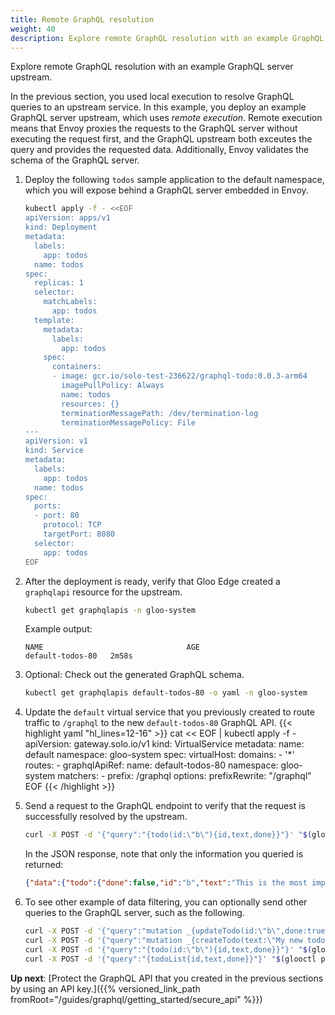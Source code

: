 ```yaml
---
title: Remote GraphQL resolution
weight: 40
description: Explore remote GraphQL resolution with an example GraphQL server upstream.
---
```


Explore remote GraphQL resolution with an example GraphQL server upstream.

In the previous section, you used local execution to resolve GraphQL queries to an upstream service. In this example, you deploy an example GraphQL server upstream, which uses _remote execution_. Remote execution means that Envoy proxies the requests to the GraphQL server without executing the request first, and the GraphQL upstream both exceutes the query and provides the requested data. Additionally, Envoy validates the schema of the GraphQL server.

1. Deploy the following `todos` sample application to the default namespace, which you will expose behind a GraphQL server embedded in Envoy.
   ```sh
   kubectl apply -f - <<EOF
   apiVersion: apps/v1
   kind: Deployment
   metadata:
     labels:
       app: todos
     name: todos
   spec:
     replicas: 1
     selector:
       matchLabels:
         app: todos
     template:
       metadata:
         labels:
           app: todos
       spec:
         containers:
         - image: gcr.io/solo-test-236622/graphql-todo:0.0.3-arm64
           imagePullPolicy: Always
           name: todos
           resources: {}
           terminationMessagePath: /dev/termination-log
           terminationMessagePolicy: File     
   ---
   apiVersion: v1
   kind: Service
   metadata:
     labels:
       app: todos
     name: todos
   spec:
     ports:
     - port: 80
       protocol: TCP
       targetPort: 8080
     selector:
       app: todos
   EOF
   ```

2. After the deployment is ready, verify that Gloo Edge created a `graphqlapi` resource for the upstream.
   ```sh
   kubectl get graphqlapis -n gloo-system
   ```

   Example output:
   ```
   NAME                                AGE
   default-todos-80   2m58s
   ```

3. Optional: Check out the generated GraphQL schema. 
   ```sh
   kubectl get graphqlapis default-todos-80 -o yaml -n gloo-system
   ```

4. Update the `default` virtual service that you previously created to route traffic to `/graphql` to the new `default-todos-80` GraphQL API.
   {{< highlight yaml "hl_lines=12-16" >}}
   cat << EOF | kubectl apply -f -
   apiVersion: gateway.solo.io/v1
   kind: VirtualService
   metadata:
     name: default
     namespace: gloo-system
   spec:
     virtualHost:
       domains:
       - '*'
       routes:
       - graphqlApiRef:
           name: default-todos-80
           namespace: gloo-system
         matchers:
         - prefix: /graphql
         options:
           prefixRewrite: "/graphql"
   EOF
   {{< /highlight >}}

5. Send a request to the GraphQL endpoint to verify that the request is successfully resolved by the upstream.
   ```sh
   curl -X POST -d '{"query":"{todo(id:\"b\"){id,text,done}}"}' "$(glooctl proxy url)/graphql"
   ```
   In the JSON response, note that only the information you queried is returned:
   ```json
   {"data":{"todo":{"done":false,"id":"b","text":"This is the most important"}}}
   ```

6. To see other example of data filtering, you can optionally send other queries to the GraphQL server, such as the following.
   ```sh
   curl -X POST -d '{"query":"mutation _{updateTodo(id:\"b\",done:true){id,text,done}}", "operationName":"Mutation"}' "$(glooctl proxy url)/graphql"
   curl -X POST -d '{"query":"mutation _{createTodo(text:\"My new todo\"){id,text,done}}", "operationName":"Mutation"}' "$(glooctl proxy url)/graphql"
   curl -X POST -d '{"query":"{todo(id:\"b\"){id,text,done}}"}' "$(glooctl proxy url)/graphql"
   curl -X POST -d '{"query":"{todoList{id,text,done}}"}' "$(glooctl proxy url)/graphql"
   ```

**Up next**: [Protect the GraphQL API that you created in the previous sections by using an API key.]({{% versioned_link_path fromRoot="/guides/graphql/getting_started/secure_api" %}})